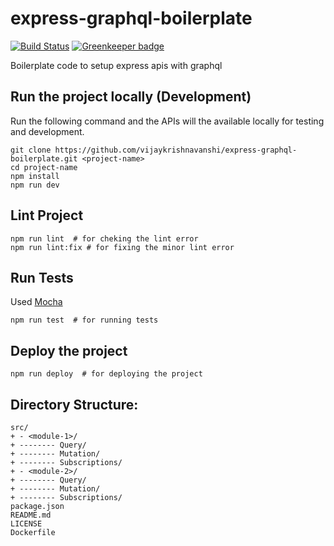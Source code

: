 # express-graphql-boilerplate

[![Build Status](https://travis-ci.com/vijaykrishnavanshi/express-graphql-boilerplate.svg?branch=master)](https://travis-ci.com/vijaykrishnavanshi/express-graphql-boilerplate) [![Greenkeeper badge](https://badges.greenkeeper.io/vijaykrishnavanshi/express-graphql-boilerplate.svg)](https://greenkeeper.io/)

Boilerplate code to setup express apis with graphql

## Run the project locally (Development)

Run the following command and the APIs will the available locally for testing and development.

```closure
git clone https://github.com/vijaykrishnavanshi/express-graphql-boilerplate.git <project-name>
cd project-name
npm install
npm run dev
```

## Lint Project

```closure
npm run lint  # for cheking the lint error
npm run lint:fix # for fixing the minor lint error
```

## Run Tests

Used [Mocha](https://mochajs.org/)

```closure
npm run test  # for running tests
```

## Deploy the project

```closure
npm run deploy  # for deploying the project
```

## Directory Structure:

```
src/
+ - <module-1>/
+ -------- Query/
+ -------- Mutation/
+ -------- Subscriptions/
+ - <module-2>/
+ -------- Query/
+ -------- Mutation/
+ -------- Subscriptions/
package.json
README.md
LICENSE
Dockerfile
```
